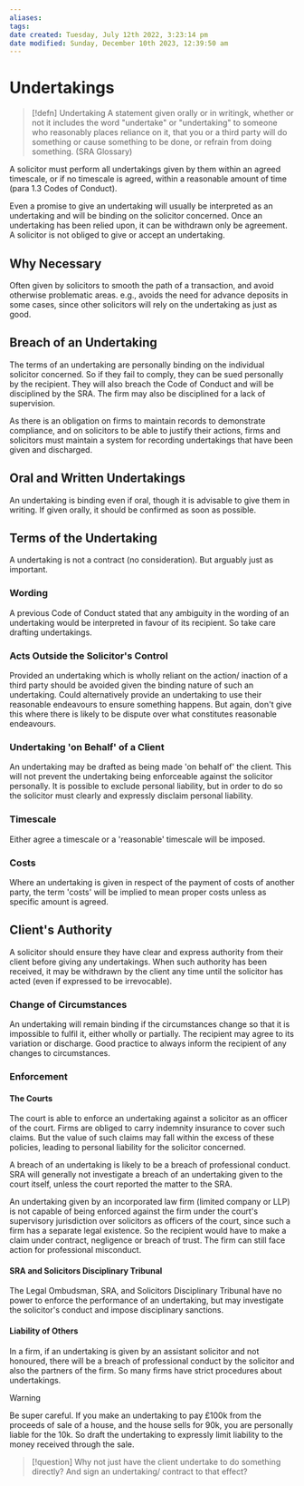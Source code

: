 ```yaml
---
aliases: 
tags: 
date created: Tuesday, July 12th 2022, 3:23:14 pm
date modified: Sunday, December 10th 2023, 12:39:50 am
---
```


# Undertakings

> [!defn] Undertaking
> A statement given orally or in writingk, whether or not it includes the word "undertake" or "undertaking" to someone who reasonably places reliance on it, that you or a third party will do something or cause something to be done, or refrain from doing something. (SRA Glossary)

A solicitor must perform all undertakings given by them within an agreed timescale, or if no timescale is agreed, within a reasonable amount of time (para 1.3 Codes of Conduct).

Even a promise to give an undertaking will usually be interpreted as an undertaking and will be binding on the solicitor concerned. Once an undertaking has been relied upon, it can be withdrawn only be agreement. A solicitor is not obliged to give or accept an undertaking.

## Why Necessary

Often given by solicitors to smooth the path of a transaction, and avoid otherwise problematic areas. e.g., avoids the need for advance deposits in some cases, since other solicitors will rely on the undertaking as just as good.

## Breach of an Undertaking

The terms of an undertaking are personally binding on the individual solicitor concerned. So if they fail to comply, they can be sued personally by the recipient. They will also breach the Code of Conduct and will be disciplined by the SRA. The firm may also be disciplined for a lack of supervision.

As there is an obligation on firms to maintain records to demonstrate compliance, and on solicitors to be able to justify their actions, firms and solicitors must maintain a system for recording undertakings that have been given and discharged.

## Oral and Written Undertakings

An undertaking is binding even if oral, though it is advisable to give them in writing. If given orally, it should be confirmed as soon as possible.

## Terms of the Undertaking

A undertaking is not a contract (no consideration). But arguably just as important.

### Wording

A previous Code of Conduct stated that any ambiguity in the wording of an undertaking would be interpreted in favour of its recipient. So take care drafting undertakings.

### Acts Outside the Solicitor's Control

Provided an undertaking which is wholly reliant on the action/ inaction of a third party should be avoided given the binding nature of such an undertaking. Could alternatively provide an undertaking to use their reasonable endeavours to ensure something happens. But again, don't give this where there is likely to be dispute over what constitutes reasonable endeavours.

### Undertaking 'on Behalf' of a Client

An undertaking may be drafted as being made 'on behalf of' the client. This will not prevent the undertaking being enforceable against the solicitor personally. It is possible to exclude personal liability, but in order to do so the solicitor must clearly and expressly disclaim personal liability.

### Timescale

Either agree a timescale or a 'reasonable' timescale will be imposed.

### Costs

Where an undertaking is given in respect of the payment of costs of another party, the term 'costs' will be implied to mean proper costs unless as specific amount is agreed.

## Client's Authority

A solicitor should ensure they have clear and express authority from their client before giving any undertakings. When such authority has been received, it may be withdrawn by the client any time until the solicitor has acted (even if expressed to be irrevocable).

### Change of Circumstances

An undertaking will remain binding if the circumstances change so that it is impossible to fulfil it, either wholly or partially. The recipient may agree to its variation or discharge. Good practice to always inform the recipient of any changes to circumstances.

### Enforcement

#### The Courts

The court is able to enforce an undertaking against a solicitor as an officer of the court. Firms are obliged to carry indemnity insurance to cover such claims. But the value of such claims may fall within the excess of these policies, leading to personal liability for the solicitor concerned.

A breach of an undertaking is likely to be a breach of professional conduct. SRA will generally not investigate a breach of an undertaking given to the court itself, unless the court reported the matter to the SRA.

An undertaking given by an incorporated law firm (limited company or LLP) is not capable of being enforced against the firm under the court's supervisory jurisdiction over solicitors as officers of the court, since such a firm has a separate legal existence. So the recipient would have to make a claim under contract, negligence or breach of trust. The firm can still face action for professional misconduct.

#### SRA and Solicitors Disciplinary Tribunal

The Legal Ombudsman, SRA, and Solicitors Disciplinary Tribunal have no power to enforce the performance of an undertaking, but may investigate the solicitor's conduct and impose disciplinary sanctions.

#### Liability of Others

In a firm, if an undertaking is given by an assistant solicitor and not honoured, there will be a breach of professional conduct by the solicitor and also the partners of the firm. So many firms have strict procedures about undertakings.

> [!warning]
> Be super careful. If you make an undertaking to pay £100k from the proceeds of sale of a house, and the house sells for 90k, you are personally liable for the 10k. So draft the undertaking to expressly limit liability to the money received through the sale. 

> [!question]
> Why not just have the client undertake to do something directly? And sign an undertaking/ contract to that effect?
